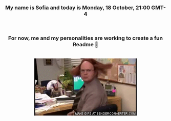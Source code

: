 


<div align="center">
<h3 >My name is Sofia and today is Monday, 18 October, 21:00 GMT-4</h3><br>
<h3 >For now, me and my personalities are working to create a fun Readme 👋
</h3><br>
<img src='img/dwight.gif' alt='working...'/>
</div>

